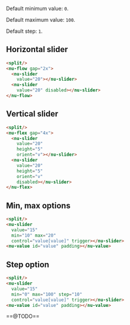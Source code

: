 
Default minimum value: `0`.

Default maximum value: `100`.

Default step: `1`.

## Horizontal slider

```html
<split/>
<nu-flow gap="2x">
  <nu-slider
    value="20"></nu-slider>
  <nu-slider
    value="20" disabled></nu-slider>
</nu-flow>
```

## Vertical slider

```html
<split/>
<nu-flex gap="4x">
  <nu-slider
    value="20"
    height="5"
    orient="v"></nu-slider>
  <nu-slider
    value="20"
    height="5"
    orient="v"
    disabled></nu-slider>
</nu-flex>
```

## Min, max options

```html
<split/>
<nu-slider
  value="15"
  min="10" max="20"
  control="value[value]" trigger></nu-slider>
<nu-value id="value" padding></nu-value>
```

## Step option

```html
<split/>
<nu-slider
  value="15"
  min="0" max="100" step="10"
  control="value[value]" trigger></nu-slider>
<nu-value id="value" padding></nu-value>
```

==@TODO==
